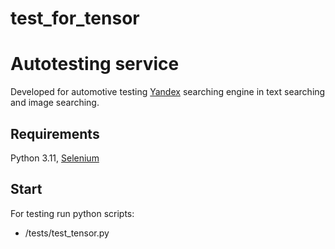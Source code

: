 # test_for_tensor
# Autotesting service
Developed for automotive testing [Yandex](https://yandex.ru/) searching engine in text searching and image searching.

## Requirements
Python 3.11, [Selenium](https://selenium-python.readthedocs.io/)

## Start
For testing run python scripts:
- /tests/test_tensor.py
